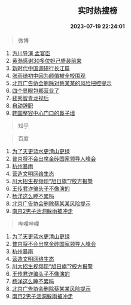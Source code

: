 <div align="center"><h2>实时热搜榜</h2><h4>2023-07-19 22:24:01</h4></div>

> 微博  

1. [方川导演 孟宴臣](https://s.weibo.com/weibo?q=%E6%96%B9%E5%B7%9D%E5%AF%BC%E6%BC%94%20%E5%AD%9F%E5%AE%B4%E8%87%A3&t=31&band_rank=1&Refer=top)<br />
2. [黄渤感谢30多位妲己盛装前来](https://s.weibo.com/weibo?q=%23%E9%BB%84%E6%B8%A4%E6%84%9F%E8%B0%A230%E5%A4%9A%E4%BD%8D%E5%A6%B2%E5%B7%B1%E7%9B%9B%E8%A3%85%E5%89%8D%E6%9D%A5%23&t=31&band_rank=2&Refer=top)<br />
3. [新时代中国调研行长江篇](https://s.weibo.com/weibo?q=%23%E6%96%B0%E6%97%B6%E4%BB%A3%E4%B8%AD%E5%9B%BD%E8%B0%83%E7%A0%94%E8%A1%8C%E9%95%BF%E6%B1%9F%E7%AF%87%23&t=31&band_rank=3&Refer=top)<br />
4. [张雨绮初中因为颜值被全校围观](https://s.weibo.com/weibo?q=%23%E5%BC%A0%E9%9B%A8%E7%BB%AE%E5%88%9D%E4%B8%AD%E5%9B%A0%E4%B8%BA%E9%A2%9C%E5%80%BC%E8%A2%AB%E5%85%A8%E6%A0%A1%E5%9B%B4%E8%A7%82%23&t=31&band_rank=4&Refer=top)<br />
5. [北京广告协会删除对蔡某某的风险把控提示](https://s.weibo.com/weibo?q=%23%E5%8C%97%E4%BA%AC%E5%B9%BF%E5%91%8A%E5%8D%8F%E4%BC%9A%E5%88%A0%E9%99%A4%E5%AF%B9%E8%94%A1%E6%9F%90%E6%9F%90%E7%9A%84%E9%A3%8E%E9%99%A9%E6%8A%8A%E6%8E%A7%E6%8F%90%E7%A4%BA%23&t=31&band_rank=5&Refer=top)<br />
6. [四个显眼包都营业了](https://s.weibo.com/weibo?q=%23%E5%9B%9B%E4%B8%AA%E6%98%BE%E7%9C%BC%E5%8C%85%E9%83%BD%E8%90%A5%E4%B8%9A%E4%BA%86%23&t=31&band_rank=6&Refer=top)<br />
7. [裴秀智青龙视后](https://s.weibo.com/weibo?q=%23%E8%A3%B4%E7%A7%80%E6%99%BA%E9%9D%92%E9%BE%99%E8%A7%86%E5%90%8E%23&t=31&band_rank=7&Refer=top)<br />
8. [自动辞职](https://s.weibo.com/weibo?q=%E8%87%AA%E5%8A%A8%E8%BE%9E%E8%81%8C&t=31&band_rank=8&Refer=top)<br />
9. [韩国整容中心门口的鼻子墙](https://s.weibo.com/weibo?q=%23%E9%9F%A9%E5%9B%BD%E6%95%B4%E5%AE%B9%E4%B8%AD%E5%BF%83%E9%97%A8%E5%8F%A3%E7%9A%84%E9%BC%BB%E5%AD%90%E5%A2%99%23&t=31&band_rank=9&Refer=top)<br />

> 知乎  


> 百度  

1. [为了天更蓝水更清山更绿](https://www.baidu.com/s?wd=%E4%B8%BA%E4%BA%86%E5%A4%A9%E6%9B%B4%E8%93%9D%E6%B0%B4%E6%9B%B4%E6%B8%85%E5%B1%B1%E6%9B%B4%E7%BB%BF&sa=fyb_news&rsv_dl=fyb_news)<br />
2. [普京将不会出席金砖国家领导人峰会](https://www.baidu.com/s?wd=%E6%99%AE%E4%BA%AC%E5%B0%86%E4%B8%8D%E4%BC%9A%E5%87%BA%E5%B8%AD%E9%87%91%E7%A0%96%E5%9B%BD%E5%AE%B6%E9%A2%86%E5%AF%BC%E4%BA%BA%E5%B3%B0%E4%BC%9A&sa=fyb_news&rsv_dl=fyb_news)<br />
3. [杭州暴雨](https://www.baidu.com/s?wd=%E6%9D%AD%E5%B7%9E%E6%9A%B4%E9%9B%A8&sa=fyb_news&rsv_dl=fyb_news)<br />
4. [营造文明网络生态](https://www.baidu.com/s?wd=%E8%90%A5%E9%80%A0%E6%96%87%E6%98%8E%E7%BD%91%E7%BB%9C%E7%94%9F%E6%80%81&sa=fyb_news&rsv_dl=fyb_news)<br />
5. [川大招生视频现“旭日旗”?校方报警](https://www.baidu.com/s?wd=%E5%B7%9D%E5%A4%A7%E6%8B%9B%E7%94%9F%E8%A7%86%E9%A2%91%E7%8E%B0%E2%80%9C%E6%97%AD%E6%97%A5%E6%97%97%E2%80%9D%3F%E6%A0%A1%E6%96%B9%E6%8A%A5%E8%AD%A6&sa=fyb_news&rsv_dl=fyb_news)<br />
6. [王传君诈骗头子不像演的](https://www.baidu.com/s?wd=%E7%8E%8B%E4%BC%A0%E5%90%9B%E8%AF%88%E9%AA%97%E5%A4%B4%E5%AD%90%E4%B8%8D%E5%83%8F%E6%BC%94%E7%9A%84&sa=fyb_news&rsv_dl=fyb_news)<br />
7. [杨洋这么睡不累吗](https://www.baidu.com/s?wd=%E6%9D%A8%E6%B4%8B%E8%BF%99%E4%B9%88%E7%9D%A1%E4%B8%8D%E7%B4%AF%E5%90%97&sa=fyb_news&rsv_dl=fyb_news)<br />
8. [北京广告协会删除蔡某某风险提示](https://www.baidu.com/s?wd=%E5%8C%97%E4%BA%AC%E5%B9%BF%E5%91%8A%E5%8D%8F%E4%BC%9A%E5%88%A0%E9%99%A4%E8%94%A1%E6%9F%90%E6%9F%90%E9%A3%8E%E9%99%A9%E6%8F%90%E7%A4%BA&sa=fyb_news&rsv_dl=fyb_news)<br />
9. [南京2男子涵洞躲雨被冲走](https://www.baidu.com/s?wd=%E5%8D%97%E4%BA%AC2%E7%94%B7%E5%AD%90%E6%B6%B5%E6%B4%9E%E8%BA%B2%E9%9B%A8%E8%A2%AB%E5%86%B2%E8%B5%B0&sa=fyb_news&rsv_dl=fyb_news)<br />

> 哔哩哔哩  

1. [为了天更蓝水更清山更绿](https://www.baidu.com/s?wd=%E4%B8%BA%E4%BA%86%E5%A4%A9%E6%9B%B4%E8%93%9D%E6%B0%B4%E6%9B%B4%E6%B8%85%E5%B1%B1%E6%9B%B4%E7%BB%BF&sa=fyb_news&rsv_dl=fyb_news)<br />
2. [普京将不会出席金砖国家领导人峰会](https://www.baidu.com/s?wd=%E6%99%AE%E4%BA%AC%E5%B0%86%E4%B8%8D%E4%BC%9A%E5%87%BA%E5%B8%AD%E9%87%91%E7%A0%96%E5%9B%BD%E5%AE%B6%E9%A2%86%E5%AF%BC%E4%BA%BA%E5%B3%B0%E4%BC%9A&sa=fyb_news&rsv_dl=fyb_news)<br />
3. [杭州暴雨](https://www.baidu.com/s?wd=%E6%9D%AD%E5%B7%9E%E6%9A%B4%E9%9B%A8&sa=fyb_news&rsv_dl=fyb_news)<br />
4. [营造文明网络生态](https://www.baidu.com/s?wd=%E8%90%A5%E9%80%A0%E6%96%87%E6%98%8E%E7%BD%91%E7%BB%9C%E7%94%9F%E6%80%81&sa=fyb_news&rsv_dl=fyb_news)<br />
5. [川大招生视频现“旭日旗”?校方报警](https://www.baidu.com/s?wd=%E5%B7%9D%E5%A4%A7%E6%8B%9B%E7%94%9F%E8%A7%86%E9%A2%91%E7%8E%B0%E2%80%9C%E6%97%AD%E6%97%A5%E6%97%97%E2%80%9D%3F%E6%A0%A1%E6%96%B9%E6%8A%A5%E8%AD%A6&sa=fyb_news&rsv_dl=fyb_news)<br />
6. [王传君诈骗头子不像演的](https://www.baidu.com/s?wd=%E7%8E%8B%E4%BC%A0%E5%90%9B%E8%AF%88%E9%AA%97%E5%A4%B4%E5%AD%90%E4%B8%8D%E5%83%8F%E6%BC%94%E7%9A%84&sa=fyb_news&rsv_dl=fyb_news)<br />
7. [杨洋这么睡不累吗](https://www.baidu.com/s?wd=%E6%9D%A8%E6%B4%8B%E8%BF%99%E4%B9%88%E7%9D%A1%E4%B8%8D%E7%B4%AF%E5%90%97&sa=fyb_news&rsv_dl=fyb_news)<br />
8. [北京广告协会删除蔡某某风险提示](https://www.baidu.com/s?wd=%E5%8C%97%E4%BA%AC%E5%B9%BF%E5%91%8A%E5%8D%8F%E4%BC%9A%E5%88%A0%E9%99%A4%E8%94%A1%E6%9F%90%E6%9F%90%E9%A3%8E%E9%99%A9%E6%8F%90%E7%A4%BA&sa=fyb_news&rsv_dl=fyb_news)<br />
9. [南京2男子涵洞躲雨被冲走](https://www.baidu.com/s?wd=%E5%8D%97%E4%BA%AC2%E7%94%B7%E5%AD%90%E6%B6%B5%E6%B4%9E%E8%BA%B2%E9%9B%A8%E8%A2%AB%E5%86%B2%E8%B5%B0&sa=fyb_news&rsv_dl=fyb_news)<br />
